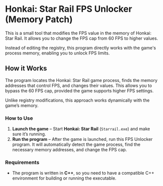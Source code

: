 # Honkai: Star Rail FPS Unlocker (Memory Patch)

This is a small tool that modifies the FPS value in the memory of Honkai: Star Rail. It allows you to change the FPS cap from 60 FPS to higher values.

Instead of editing the registry, this program directly works with the game's process memory, enabling you to unlock FPS limits.

## How it Works
The program locates the Honkai: Star Rail game process, finds the memory addresses that control FPS, and changes their values. This allows you to bypass the 60 FPS cap, provided the game supports higher FPS settings.

Unlike registry modifications, this approach works dynamically with the game’s memory.

### How to Use

1. **Launch the game** – Start **Honkai: Star Rail** (`Starrail.exe`) and make sure it’s running.
2. **Run the program** – After the game is launched, run this FPS Unlocker program. It will automatically detect the game process, find the necessary memory addresses, and change the FPS cap.

### Requirements

- The program is written in **C++**, so you need to have a compatible C++ environment for building or running the executable.
